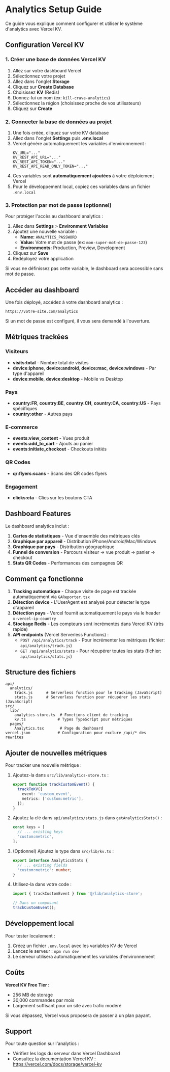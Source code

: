 # Analytics Setup Guide

Ce guide vous explique comment configurer et utiliser le système d'analytics avec Vercel KV.

## Configuration Vercel KV

### 1. Créer une base de données Vercel KV

1. Allez sur votre dashboard Vercel
2. Sélectionnez votre projet
3. Allez dans l'onglet **Storage**
4. Cliquez sur **Create Database**
5. Choisissez **KV** (Redis)
6. Donnez-lui un nom (ex: `kill-crave-analytics`)
7. Sélectionnez la région (choisissez proche de vos utilisateurs)
8. Cliquez sur **Create**

### 2. Connecter la base de données au projet

1. Une fois créée, cliquez sur votre KV database
2. Allez dans l'onglet **Settings** puis **.env.local**
3. Vercel génère automatiquement les variables d'environnement :
   ```
   KV_URL="..."
   KV_REST_API_URL="..."
   KV_REST_API_TOKEN="..."
   KV_REST_API_READ_ONLY_TOKEN="..."
   ```
4. Ces variables sont **automatiquement ajoutées** à votre déploiement Vercel
5. Pour le développement local, copiez ces variables dans un fichier `.env.local`

### 3. Protection par mot de passe (optionnel)

Pour protéger l'accès au dashboard analytics :

1. Allez dans **Settings** > **Environment Variables**
2. Ajoutez une nouvelle variable :
   - **Name:** `ANALYTICS_PASSWORD`
   - **Value:** Votre mot de passe (ex: `mon-super-mot-de-passe-123`)
   - **Environments:** Production, Preview, Development
3. Cliquez sur **Save**
4. Redéployez votre application

Si vous ne définissez pas cette variable, le dashboard sera accessible sans mot de passe.

## Accéder au dashboard

Une fois déployé, accédez à votre dashboard analytics :

```
https://votre-site.com/analytics
```

Si un mot de passe est configuré, il vous sera demandé à l'ouverture.

## Métriques trackées

### Visiteurs
- **visits:total** - Nombre total de visites
- **device:iphone**, **device:android**, **device:mac**, **device:windows** - Par type d'appareil
- **device:mobile**, **device:desktop** - Mobile vs Desktop

### Pays
- **country:FR**, **country:BE**, **country:CH**, **country:CA**, **country:US** - Pays spécifiques
- **country:other** - Autres pays

### E-commerce
- **events:view_content** - Vues produit
- **events:add_to_cart** - Ajouts au panier
- **events:initiate_checkout** - Checkouts initiés

### QR Codes
- **qr:flyers:scans** - Scans des QR codes flyers

### Engagement
- **clicks:cta** - Clics sur les boutons CTA

## Dashboard Features

Le dashboard analytics inclut :

1. **Cartes de statistiques** - Vue d'ensemble des métriques clés
2. **Graphique par appareil** - Distribution iPhone/Android/Mac/Windows
3. **Graphique par pays** - Distribution géographique
4. **Funnel de conversion** - Parcours visiteur → vue produit → panier → checkout
5. **Stats QR Codes** - Performances des campagnes QR

## Comment ça fonctionne

1. **Tracking automatique** - Chaque visite de page est trackée automatiquement via `GAReporter.tsx`
2. **Détection device** - L'UserAgent est analysé pour détecter le type d'appareil
3. **Détection pays** - Vercel fournit automatiquement le pays via le header `x-vercel-ip-country`
4. **Stockage Redis** - Les compteurs sont incrémentés dans Vercel KV (très rapide)
5. **API endpoints** (Vercel Serverless Functions) :
   - `POST /api/analytics/track` - Pour incrémenter les métriques (fichier: `api/analytics/track.js`)
   - `GET /api/analytics/stats` - Pour récupérer toutes les stats (fichier: `api/analytics/stats.js`)

## Structure des fichiers

```
api/
  analytics/
    track.js      # Serverless function pour le tracking (JavaScript)
    stats.js      # Serverless function pour récupérer les stats (JavaScript)
src/
  lib/
    analytics-store.ts  # Fonctions client de tracking
    kv.ts              # Types TypeScript pour métriques
  pages/
    Analytics.tsx       # Page du dashboard
vercel.json            # Configuration pour exclure /api/* des rewrites
```

## Ajouter de nouvelles métriques

Pour tracker une nouvelle métrique :

1. Ajoutez-la dans `src/lib/analytics-store.ts` :
   ```typescript
   export function trackCustomEvent() {
     trackToKV({
       event: 'custom_event',
       metrics: ['custom:metric'],
     });
   }
   ```

2. Ajoutez la clé dans `api/analytics/stats.js` dans `getAnalyticsStats()` :
   ```javascript
   const keys = [
     // ... existing keys
     'custom:metric',
   ];
   ```

3. (Optionnel) Ajoutez le type dans `src/lib/kv.ts` :
   ```typescript
   export interface AnalyticsStats {
     // ... existing fields
     'custom:metric': number;
   }
   ```

4. Utilisez-la dans votre code :
   ```typescript
   import { trackCustomEvent } from '@/lib/analytics-store';

   // Dans un composant
   trackCustomEvent();
   ```

## Développement local

Pour tester localement :

1. Créez un fichier `.env.local` avec les variables KV de Vercel
2. Lancez le serveur : `npm run dev`
3. Le serveur utilisera automatiquement les variables d'environnement

## Coûts

**Vercel KV Free Tier :**
- 256 MB de storage
- 30,000 commandes par mois
- Largement suffisant pour un site avec trafic modéré

Si vous dépassez, Vercel vous proposera de passer à un plan payant.

## Support

Pour toute question sur l'analytics :
- Vérifiez les logs du serveur dans Vercel Dashboard
- Consultez la documentation Vercel KV : https://vercel.com/docs/storage/vercel-kv
